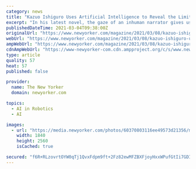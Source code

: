 ```yaml
---
category: news
title: "Kazuo Ishiguro Uses Artificial Intelligence to Reveal the Limits of Our Own"
excerpt: "In his latest novel, the gaze of an inhuman narrator gives us a new perspective on human life, a vision that is at once deeply ordinary and profoundly strange."
publishedDateTime: 2021-03-04T09:38:00Z
originalUrl: "https://www.newyorker.com/magazine/2021/03/08/kazuo-ishiguro-uses-artificial-intelligence-to-reveal-the-limits-of-our-own"
webUrl: "https://www.newyorker.com/magazine/2021/03/08/kazuo-ishiguro-uses-artificial-intelligence-to-reveal-the-limits-of-our-own"
ampWebUrl: "https://www.newyorker.com/magazine/2021/03/08/kazuo-ishiguro-uses-artificial-intelligence-to-reveal-the-limits-of-our-own/amp"
cdnAmpWebUrl: "https://www-newyorker-com.cdn.ampproject.org/c/s/www.newyorker.com/magazine/2021/03/08/kazuo-ishiguro-uses-artificial-intelligence-to-reveal-the-limits-of-our-own/amp"
type: article
quality: 57
heat: 57
published: false

provider:
  name: The New Yorker
  domain: newyorker.com

topics:
  - AI in Robotics
  - AI

images:
  - url: "https://media.newyorker.com/photos/60370803116ee49573d21356/master/pass/210308_r37993_rd.jpg"
    width: 1840
    height: 2560
    isCached: true

secured: "f6R+RLzovrtOYW0qTj1QvxFdpm9ft+2Fz82ewMFZBXFjoyHxxWPufGtIi7GDIm5mwc84U9vFNnhTu0hYCwTMkhTv1pPBRjQdl6uVDaQaagf38e1wQOMwWWNm2yaFqF87toCYQ7pf9fpMFBvgzJMPRimlMrxmHTsn1T4eFaEBR3j5OEzlA2JwIxBlaKR8Kk6aHCBimqU7IG30dKFYSm5eOpSlFdDM4fBRsV9TLX0jNAW8Pp8YcskilV1ykTcFRgchOZzjaEwEzMYd7Tz/+F3ObTBGBH9Wpk+GinTZ5f+hEk9Islw9ER2q+MlanYb0r2aYwTplCLP1gRJkt4Gb47IFeRMiSqlskAJOANYLGLEbjk0=;kQbZFTYdfQEnrCqJ/2sVLQ=="
---
```


